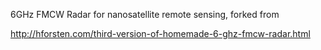 6GHz FMCW Radar for nanosatellite remote sensing, forked from

http://hforsten.com/third-version-of-homemade-6-ghz-fmcw-radar.html

